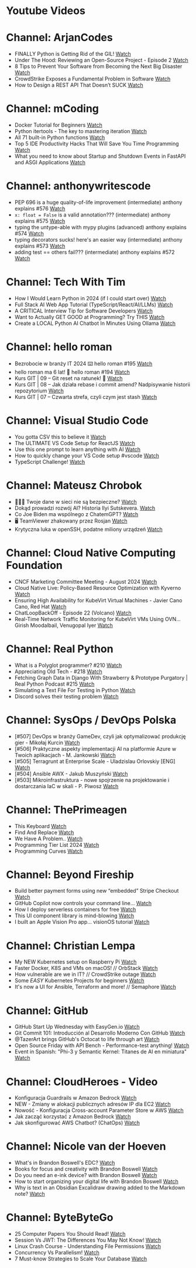 
Youtube Videos
==============

# Channel: ArjanCodes
  
 - FINALLY Python is Getting Rid of the GIL!  [Watch](https://youtu.be/zWPe_CUR4yU)  
 - Under The Hood: Reviewing an Open-Source Project - Episode 2  [Watch](https://youtu.be/aOly5eEDXug)  
 - 8 Tips to Prevent Your Software from Becoming the Next Big Disaster  [Watch](https://youtu.be/IzU_5fT4m_M)  
 - CrowdStrike Exposes a Fundamental Problem in Software  [Watch](https://youtu.be/UdJr2p5RrF0)  
 - How to Design a REST API That Doesn’t SUCK  [Watch](https://youtu.be/SjUQLryotAk)
# Channel: mCoding
  
 - Docker Tutorial for Beginners  [Watch](https://youtu.be/b0HMimUb4f0)  
 - Python itertools - The key to mastering iteration  [Watch](https://youtu.be/1p7xa_BHYDs)  
 - All 71 built-in Python functions  [Watch](https://youtu.be/7Qu_KXc7xSI)  
 - Top 5 IDE Productivity Hacks That Will Save You Time Programming  [Watch](https://youtu.be/HBC7i1AbsyA)  
 - What you need to know about Startup and Shutdown Events in FastAPI and ASGI Applications  [Watch](https://youtu.be/_CzaciNrHRE)
# Channel: anthonywritescode
  
 - PEP 696 is a huge quality-of-life improvement (intermediate) anthony explains #576  [Watch](https://youtu.be/NC3Bv104SQM)  
 - `x: float = False` is a valid annotation??? (intermediate) anthony explains #575  [Watch](https://youtu.be/RYD87EL1Zbs)  
 - typing the untype-able with mypy plugins (advanced) anthony explains #574  [Watch](https://youtu.be/tH3Nul6jDQM)  
 - typing decorators sucks! here's an easier way (intermediate) anthony explains #573  [Watch](https://youtu.be/_QXlbwRmqgI)  
 - adding test == others fail??? (intermediate) anthony explains #572  [Watch](https://youtu.be/BoZDpQnA-Xw)
# Channel: Tech With Tim
  
 - How I Would Learn Python in 2024 (if I could start over)  [Watch](https://youtu.be/DMw8jH0R6Fg)  
 - Full Stack AI Web App Tutorial (TypeScript/React/AI/LLMs)  [Watch](https://youtu.be/kel893RIvHA)  
 - A CRITICAL Interview Tip for Software Developers  [Watch](https://youtu.be/t40mAeJCi3w)  
 - Want to Actually GET GOOD at Programming? Try THIS  [Watch](https://youtu.be/Dj_FR_5NP1c)  
 - Create a LOCAL Python AI Chatbot In Minutes Using Ollama  [Watch](https://youtu.be/d0o89z134CQ)
# Channel: hello roman
  
 - Bezrobocie w branży IT 2024 ⌨️ hello roman #195  [Watch](https://youtu.be/3A0h9uNj0Z4)  
 - hello roman ma 6 lat!  🎉  hello roman #194  [Watch](https://youtu.be/2VcweF4sVRE)  
 - Kurs GIT | 09 – Git reset na ratunek! 🛟  [Watch](https://youtu.be/vri36csppEY)  
 - Kurs GIT | 08 – Jak działa rebase i commit amend? Nadpisywanie historii repozytorium  [Watch](https://youtu.be/4GKI4Gz97TE)  
 - Kurs GIT | 07 – Czwarta strefa, czyli czym jest stash  [Watch](https://youtu.be/T9n2tF60cY0)
# Channel: Visual Studio Code
  
 - You gotta CSV this to believe it  [Watch](https://youtu.be/SH4ulAmL_9E)  
 - The ULTIMATE VS Code Setup for ReactJS  [Watch](https://youtu.be/LyNEHVzJ24U)  
 - Use this one prompt to learn anything with AI  [Watch](https://youtu.be/DIw30raLmdM)  
 - How to quickly change your VS Code setup #vscode  [Watch](https://youtu.be/6Zk-s9sm6GI)  
 - TypeScript Challenge!  [Watch](https://youtu.be/a2A2EDEzsHg)
# Channel: Mateusz Chrobok
  
 - 👨🏻‍🎓 Twoje dane w sieci nie są bezpieczne?  [Watch](https://youtu.be/-32Kk2UNrJo)  
 - Dokąd prowadzi rozwój AI? Historia Ilyi Sutskevera.  [Watch](https://youtu.be/ZP8nA_D_y8E)  
 - Co Joe Biden ma wspólnego z ChatemGPT?  [Watch](https://youtu.be/ZYtKtDDUOe4)  
 - 🖥 TeamViewer zhakowany przez Rosjan  [Watch](https://youtu.be/Y4uT3sFNDh4)  
 - Krytyczna luka w openSSH, podatne miliony urządzeń  [Watch](https://youtu.be/kQrihQNCkJA)
# Channel: Cloud Native Computing Foundation
  
 - CNCF Marketing Committee Meeting - August 2024  [Watch](https://youtu.be/VpcfZgull9I)  
 - Cloud Native Live: Policy-Based Resource Optimization with Kyverno  [Watch](https://youtu.be/Arj08qsaSQE)  
 - Ensuring High Availability for KubeVirt Virtual Machines - Javier Cano Cano, Red Hat  [Watch](https://youtu.be/AcuT4pV1AJM)  
 - ChatLoopBackOff - Episode 22 (Volcano)  [Watch](https://youtu.be/Od1WcdPUg1o)  
 - Real-Time Network Traffic Monitoring for KubeVirt VMs Using OVN... Girish Moodalbail, Venugopal Iyer  [Watch](https://youtu.be/ylJawjJLgPQ)
# Channel: Real Python
  
 - What is a Polyglot programmer? #210  [Watch](https://youtu.be/fLofdTIDGgI)  
 - Appreciating Old Tech - #218  [Watch](https://youtu.be/YWvtX7MfAyU)  
 - Fetching Graph Data in Django With Strawberry & Prototype Purgatory | Real Python Podcast #215  [Watch](https://youtu.be/4KzXW38G5kM)  
 - Simulating a Text File For Testing in Python  [Watch](https://youtu.be/k0PFJWx7WIs)  
 - Discord solves their testing problem  [Watch](https://youtu.be/cihBnHyuSmU)
# Channel: SysOps / DevOps Polska
  
 - [#507] DevOps w branży GameDev, czyli jak optymalizować produkcję gier - Mikołaj Kurcin  [Watch](https://youtu.be/x7Y6S40w75M)  
 - [#506] Praktyczne aspekty implementacji AI na platformie Azure w Twoich aplikacjach - M. Jankowski  [Watch](https://youtu.be/3Wv369OZYV0)  
 - [#505] Terragrunt at Enterprise Scale - Uladzislau Orlovskiy [ENG]  [Watch](https://youtu.be/70IiRrYKhGk)  
 - [#504] Ansible AWX - Jakub Muszyński  [Watch](https://youtu.be/izbHDFlCPJE)  
 - [#503] Mikroinfrastruktura - nowe spojrzenie na projektowanie i dostarczania IaC w skali - P. Piwosz  [Watch](https://youtu.be/U1c8Fd7tGds)
# Channel: ThePrimeagen
  
 - This Keyboard  [Watch](https://youtu.be/dhuX9t2j5Hc)  
 - Find And Replace  [Watch](https://youtu.be/v2a6Nv7RSd0)  
 - We Have A Problem..  [Watch](https://youtu.be/1-0r90bm6CE)  
 - Programming Tier List 2024  [Watch](https://youtu.be/c3yRbrYIUeo)  
 - Programming Curves  [Watch](https://youtu.be/_ebVsYQou8A)
# Channel: Beyond Fireship
  
 - Build better payment forms using new “embedded” Stripe Checkout  [Watch](https://youtu.be/7WFXl4-aCxs)  
 - GitHub Copilot now controls your command line...  [Watch](https://youtu.be/P8MfgV9us4o)  
 - How I deploy serverless containers for free  [Watch](https://youtu.be/cw34KMPSt4k)  
 - This UI component library is mind-blowing  [Watch](https://youtu.be/RPa3_AD1_Vs)  
 - I built an Apple Vision Pro app... visionOS tutorial  [Watch](https://youtu.be/_xfZIr5sDLw)
# Channel: Christian Lempa
  
 - My NEW Kubernetes setup on Raspberry Pi  [Watch](https://youtu.be/2cbniIZUpXM)  
 - Faster Docker, K8S and VMs on macOS! // OrbStack  [Watch](https://youtu.be/aJe7CvQ-aM8)  
 - How vulnerable are we in IT? // CrowdStrike outage  [Watch](https://youtu.be/uRW9HRYSyCU)  
 - Some *EASY* Kubernetes Projects for beginners  [Watch](https://youtu.be/6jIIa41R7eM)  
 - It's now a UI for Ansible, Terraform and more! // Semaphore  [Watch](https://youtu.be/tc3tqMIN89U)
# Channel: GitHub
  
 - GitHub Start Up Wednesday with EasyGen.io  [Watch](https://youtu.be/aPg5ghI5y7s)  
 - Git Commit 101: Introducción al Desarrollo Moderno Con GitHub  [Watch](https://youtu.be/ErwIw7dL9sw)  
 - @TazerArt brings GitHub's Octocat to life through art  [Watch](https://youtu.be/pTQBAfzLnEo)  
 - Open Source Friday with API Bench - Performance-test anything!  [Watch](https://youtu.be/9Dp-BFAwulQ)  
 - Event in Spanish: "Phi-3 y Semantic Kernel: Titanes de AI en miniatura"  [Watch](https://youtu.be/gYsFNNRnJ5k)
# Channel: CloudHeroes - Video
  
 - Konfiguracja Guardrails w Amazon Bedrock  [Watch](https://youtu.be/mVQrBKucLGM)  
 - NEW - Zmiany w alokacji publicznych adresów IP dla EC2  [Watch](https://youtu.be/ltZzJRP3Wxg)  
 - Nowość - Konfiguracja Cross-account Parameter Store w AWS  [Watch](https://youtu.be/6kvGgv9vIgQ)  
 - Jak zacząć korzystać z Amazon Bedrock  [Watch](https://youtu.be/DZa3mpKslD8)  
 - Jak skonfigurować AWS Chatbot? (ChatOps)  [Watch](https://youtu.be/BLKKqcabdHc)
# Channel: Nicole van der Hoeven
  
 - What's in Brandon Boswell's EDC?  [Watch](https://youtu.be/Noswl0jCA4k)  
 - Books for focus and creativity with Brandon Boswell  [Watch](https://youtu.be/Ugc4U8Rx7RM)  
 - Do you need an e-ink device? with Brandon Boswell  [Watch](https://youtu.be/uUKPV6mWMFM)  
 - How to start organizing your digital life with Brandon Boswell  [Watch](https://youtu.be/Ykhyw3T3ICU)  
 - Why is text in an Obsidian Excalidraw drawing added to the Markdown note?  [Watch](https://youtu.be/HG5IuDIWHgY)
# Channel: ByteByteGo
  
 - 25 Computer Papers You Should Read!  [Watch](https://youtu.be/_kynGl5hr9U)  
 - Session Vs JWT: The Differences You May Not Know!  [Watch](https://youtu.be/fyTxwIa-1U0)  
 - Linux Crash Course - Understanding File Permissions  [Watch](https://youtu.be/4N4Q576i3zA)  
 - Concurrency Vs Parallelism!  [Watch](https://youtu.be/RlM9AfWf1WU)  
 - 7 Must-know Strategies to Scale Your Database  [Watch](https://youtu.be/_1IKwnbscQU)